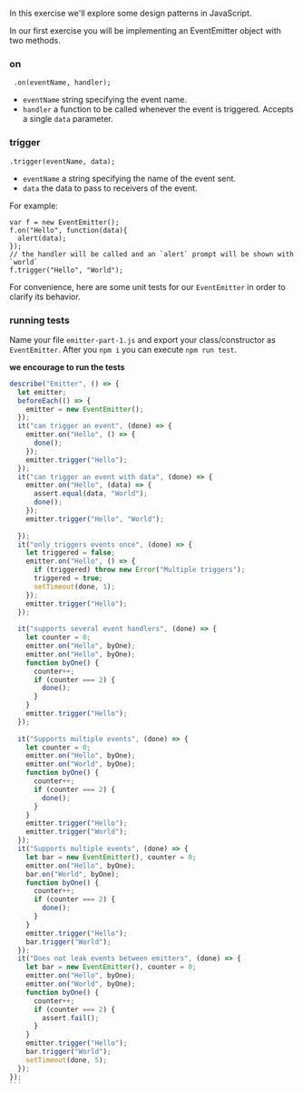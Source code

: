 In this exercise we'll explore some design patterns in JavaScript.

In our first exercise you will be implementing an EventEmitter object with two methods.

### on

     .on(eventName, handler);
     
 - `eventName` string specifying the event name.
 - `handler` a function to be called whenever the event is triggered. Accepts a single `data` parameter.

### trigger

    .trigger(eventName, data);
    
 - `eventName` a string specifying the name of the event sent.
 - `data` the data to pass to receivers of the event.

For example:

    var f = new EventEmitter();
    f.on("Hello", function(data){
      alert(data);
    });
    // the handler will be called and an `alert` prompt will be shown with `world`
    f.trigger("Hello", "World"); 
    
For convenience, here are some unit tests for our `EventEmitter` in order to clarify its behavior.

### running tests
Name your file `emitter-part-1.js` and export your class/constructor as `EventEmitter`. After you `npm i` you can execute `npm run test`.

**we __encourage__ to run the tests**

````js
describe("Emitter", () => {
  let emitter;
  beforeEach(() => {
    emitter = new EventEmitter();
  });
  it("can trigger an event", (done) => {        
    emitter.on("Hello", () => {
      done();
    });
    emitter.trigger("Hello");
  });
  it("can trigger an event with data", (done) => {
    emitter.on("Hello", (data) => {
      assert.equal(data, "World");
      done();
    });
    emitter.trigger("Hello", "World");
    
  });
  it("only triggers events once", (done) => {
    let triggered = false;
    emitter.on("Hello", () => {
      if (triggered) throw new Error("Multiple triggers");
      triggered = true;
      setTimeout(done, 1);
    });
    emitter.trigger("Hello");
  });
  
  it("supports several event handlers", (done) => {
    let counter = 0;
    emitter.on("Hello", byOne);
    emitter.on("Hello", byOne);
    function byOne() {
      counter++;
      if (counter === 2) {
        done();
      }
    }
    emitter.trigger("Hello");
  });
  
  it("Supports multiple events", (done) => {
    let counter = 0;
    emitter.on("Hello", byOne);
    emitter.on("World", byOne);
    function byOne() {
      counter++;
      if (counter === 2) {
        done();
      }
    }
    emitter.trigger("Hello");
    emitter.trigger("World");
  });
  it("Supports multiple events", (done) => {
    let bar = new EventEmitter(), counter = 0;
    emitter.on("Hello", byOne);
    bar.on("World", byOne);
    function byOne() {
      counter++;
      if (counter === 2) {
        done();
      }
    }
    emitter.trigger("Hello");
    bar.trigger("World");
  });
  it("Does not leak events between emitters", (done) => {
    let bar = new EventEmitter(), counter = 0;
    emitter.on("Hello", byOne);
    emitter.on("World", byOne);
    function byOne() {
      counter++;
      if (counter === 2) {
        assert.fail();
      }
    }
    emitter.trigger("Hello");
    bar.trigger("World");
    setTimeout(done, 5);
  });
});
```
